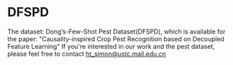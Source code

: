 # DFSPD
The dataset: Dong’s-Few-Shot Pest Dataset(DFSPD), which is available for the paper: "Causality-inspired Crop Pest Recognition based on Decoupled Feature Learning"
If you're interested in our work and the pest dataset, please feel free to contact ht_simon@ustc.mail.edu.cn
